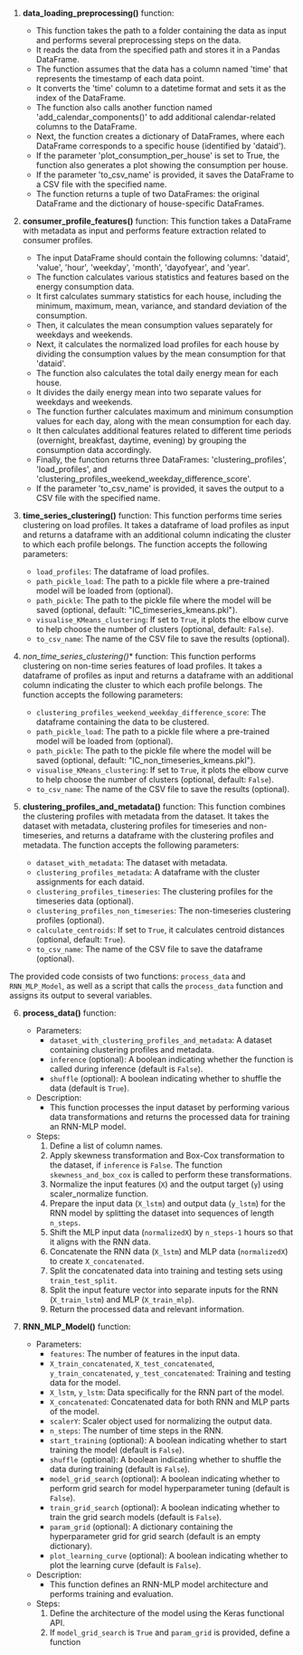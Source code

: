 1. **data_loading_preprocessing()** function:
   - This function takes the path to a folder containing the data as input and performs several preprocessing steps on the data.
   - It reads the data from the specified path and stores it in a Pandas DataFrame.
   - The function assumes that the data has a column named 'time' that represents the timestamp of each data point.
   - It converts the 'time' column to a datetime format and sets it as the index of the DataFrame.
   - The function also calls another function named 'add_calendar_components()' to add additional calendar-related columns to the DataFrame.
   - Next, the function creates a dictionary of DataFrames, where each DataFrame corresponds to a specific house (identified by 'dataid').
   - If the parameter 'plot_consumption_per_house' is set to True, the function also generates a plot showing the consumption per house.
   - If the parameter 'to_csv_name' is provided, it saves the DataFrame to a CSV file with the specified name.
   - The function returns a tuple of two DataFrames: the original DataFrame and the dictionary of house-specific DataFrames.

2. **consumer_profile_features()** function:
This function takes a DataFrame with metadata as input and performs feature extraction related to consumer profiles.
   - The input DataFrame should contain the following columns: 'dataid', 'value', 'hour', 'weekday', 'month', 'dayofyear', and 'year'.
   - The function calculates various statistics and features based on the energy consumption data.
   - It first calculates summary statistics for each house, including the minimum, maximum, mean, variance, and standard deviation of the consumption.
   - Then, it calculates the mean consumption values separately for weekdays and weekends.
   - Next, it calculates the normalized load profiles for each house by dividing the consumption values by the mean consumption for that 'dataid'.
   - The function also calculates the total daily energy mean for each house.
   - It divides the daily energy mean into two separate values for weekdays and weekends.
   - The function further calculates maximum and minimum consumption values for each day, along with the mean consumption for each day.
   - It then calculates additional features related to different time periods (overnight, breakfast, daytime, evening) by grouping the consumption data accordingly.
   - Finally, the function returns three DataFrames: 'clustering_profiles', 'load_profiles', and 'clustering_profiles_weekend_weekday_difference_score'.
   - If the parameter 'to_csv_name' is provided, it saves the output to a CSV file with the specified name.

3. **time_series_clustering()** function: 
This function performs time series clustering on load profiles. It takes a dataframe of load profiles as input and returns a dataframe with an additional column indicating the cluster to which each profile belongs. The function accepts the following parameters:
   - `load_profiles`: The dataframe of load profiles.
   - `path_pickle_load`: The path to a pickle file where a pre-trained model will be loaded from (optional).
   - `path_pickle`: The path to the pickle file where the model will be saved (optional, default: "IC_timeseries_kmeans.pkl").
   - `visualise_KMeans_clustering`: If set to `True`, it plots the elbow curve to help choose the number of clusters (optional, default: `False`).
   - `to_csv_name`: The name of the CSV file to save the results (optional).

4. *non_time_series_clustering()** function:
 This function performs clustering on non-time series features of load profiles. It takes a dataframe of profiles as input and returns a dataframe with an additional column indicating the cluster to which each profile belongs. The function accepts the following parameters:
   - `clustering_profiles_weekend_weekday_difference_score`: The dataframe containing the data to be clustered.
   - `path_pickle_load`: The path to a pickle file where a pre-trained model will be loaded from (optional).
   - `path_pickle`: The path to the pickle file where the model will be saved (optional, default: "IC_non_timeseries_kmeans.pkl").
   - `visualise_KMeans_clustering`: If set to `True`, it plots the elbow curve to help choose the number of clusters (optional, default: `False`).
   - `to_csv_name`: The name of the CSV file to save the results (optional).

5. **clustering_profiles_and_metadata()** function:
 This function combines the clustering profiles with metadata from the dataset. It takes the dataset with metadata, clustering profiles for timeseries and non-timeseries, and returns a dataframe with the clustering profiles and metadata. The function accepts the following parameters:
   - `dataset_with_metadata`: The dataset with metadata.
   - `clustering_profiles_metadata`: A dataframe with the cluster assignments for each dataid.
   - `clustering_profiles_timeseries`: The clustering profiles for the timeseries data (optional).
   - `clustering_profiles_non_timeseries`: The non-timeseries clustering profiles (optional).
   - `calculate_centroids`: If set to `True`, it calculates centroid distances (optional, default: `True`).
   - `to_csv_name`: The name of the CSV file to save the dataframe (optional).


The provided code consists of two functions: `process_data` and `RNN_MLP_Model`, as well as a script that calls the `process_data` function and assigns its output to several variables.

6. **process_data()** function:
   - Parameters:
     - `dataset_with_clustering_profiles_and_metadata`: A dataset containing clustering profiles and metadata.
     - `inference` (optional): A boolean indicating whether the function is called during inference (default is `False`).
     - `shuffle` (optional): A boolean indicating whether to shuffle the data (default is `True`).
   - Description:
     - This function processes the input dataset by performing various data transformations and returns the processed data for training an RNN-MLP model.
   - Steps:
     1. Define a list of column names.
     2. Apply skewness transformation and Box-Cox transformation to the dataset, if `inference` is `False`. The function `skewness_and_box_cox` is called to perform these transformations.
     3. Normalize the input features (`X`) and the output target (`y`) using scaler_normalize function.
     4. Prepare the input data (`X_lstm`) and output data (`y_lstm`) for the RNN model by splitting the dataset into sequences of length `n_steps`.
     5. Shift the MLP input data (`normalizedX`) by `n_steps-1` hours so that it aligns with the RNN data.
     6. Concatenate the RNN data (`X_lstm`) and MLP data (`normalizedX`) to create `X_concatenated`.
     7. Split the concatenated data into training and testing sets using `train_test_split`.
     8. Split the input feature vector into separate inputs for the RNN (`X_train_lstm`) and MLP (`X_train_mlp`).
      9. Return the processed data and relevant information.

7. **RNN_MLP_Model()** function:
   - Parameters:
     - `features`: The number of features in the input data.
     - `X_train_concatenated`, `X_test_concatenated`, `y_train_concatenated`, `y_test_concatenated`: Training and testing data for the model.
     - `X_lstm`, `y_lstm`: Data specifically for the RNN part of the model.
     - `X_concatenated`: Concatenated data for both RNN and MLP parts of the model.
     - `scalerY`: Scaler object used for normalizing the output data.
     - `n_steps`: The number of time steps in the RNN.
     - `start_training` (optional): A boolean indicating whether to start training the model (default is `False`).
     - `shuffle` (optional): A boolean indicating whether to shuffle the data during training (default is `False`).
     - `model_grid_search` (optional): A boolean indicating whether to perform grid search for model hyperparameter tuning (default is `False`).
     - `train_grid_search` (optional): A boolean indicating whether to train the grid search models (default is `False`).
     - `param_grid` (optional): A dictionary containing the hyperparameter grid for grid search (default is an empty dictionary).
     - `plot_learning_curve` (optional): A boolean indicating whether to plot the learning curve (default is `False`).
   - Description:
     - This function defines an RNN-MLP model architecture and performs training and evaluation.
   - Steps:
     1. Define the architecture of the model using the Keras functional API.
     2. If `model_grid_search` is `True` and `param_grid` is provided, define a function

